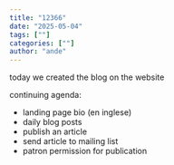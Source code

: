 ```yaml
---
title: "12366"
date: "2025-05-04"
tags: [""]
categories: [""]
author: "ande"
---
```


today we created the blog on the website

continuing agenda:
- landing page bio (en inglese)
- daily blog posts
- publish an article
- send article to mailing list
- patron permission for publication

